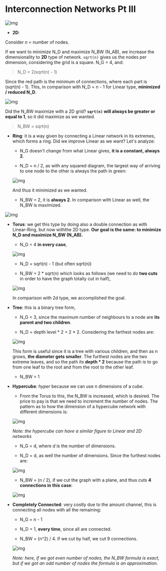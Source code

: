 # Interconnection Networks Pt III

![img](res/0.PNG)

- **2D**:

Consider *n* = number of nodes.

If we want to minimize N_D and maximize N_BW (N_AB), we increase the dimensionality to **2D** type of network. `sqrt(n)` gives us the nodes per dimension, considering the grid is a square. N_G = 4, and:

> N_D = 2(sqrt(n) - 1) 

Since the red path is the minimum of connections, where each part is (sqrt(n) - 1). This, in comparison with N_D = n - 1 for Linear type, **minimized / reduced N_D**.

![img](res/1.png)

Did the N_BW maximize with a 2D grid? **`sqrt(n)` will always be greater or equal to 1**, so it did maximize as we wanted.

> N_BW = sqrt(n)

- **Ring**: it is a way given by connecting a Linear network in its extremes, which forms a ring. Did we improve Linear as we want? Let's analyze:

    - N_G doesn't change from what Linear gives, **it is a constant, always 2**.

    - N_D = n / 2, as with any squared diagram, the largest way of arriving to one node to the other is always the path in green:

    ![img](res/2.png)

    And thus it minimized as we wanted.

    - N_BW = 2, it is **always 2**. In comparison with Linear as well, the N_BW is maximized.

![img](res/3.png)

- **Torus**: we get this type by doing also a double connection as with Linear-Ring, but now withthe 2D type. **Our goal is the same: to minimize N_D and maximize N_BW (N_AB).**

    - N_G = 4 **in every case**, 

    ![img](res/4.png)

    - N_D = sqrt(n) - 1 (but often sqrt(n))

    - N_BW = 2 * sqrt(n) which looks as follows (we need to do **two cuts** in order to have the graph totally cut in half),

    ![img](res/5.png)

    In comparison with 2d type, we accomplished the goal.

- **Tree**: this is a binary tree form,

    - N_G = 3, since the maximum number of neighbours to a node are **its parent and two children**.

    - N_D = depth level * 2 = 2 * 2. Considering the farthest nodes are:

    ![img](res/6.png)

    This form is useful since it is a tree with various children, and then as n grows, **the diameter gets smaller**. The furthest nodes are the two extreme leaves, and so the path its **depth * 2** because the path is to go from one leaf to the root and from the root to the other leaf.

    - N_BW = 1

- **Hypercube**: *hyper* because we can use n dimensions of a cube.

    - From the Torus to this, the N_BW is increased, which is desired. The price to pay is that we need to increment the number of nodes. The pattern as to how the dimension of a hypercube network with different dimensions is:

    ![img](res/7.png)

    *Note: the hypercube can have a similar figure to Linear and 2D networks*

    - N_G = d, where *d* is the number of dimensions.

    - N_D = d, as well the number of dimensions. Since the furthest nodes are:

    ![img](res/8.png)

    - N_BW = (n / 2), if we cut the graph with a plane, and thus cuts **4 connections in this case**:

    ![img](res/9.png)

- **Completely Connected**: very costly due to the amount channel, this is connecting all nodes with all the remaining:

    - N_G = n - 1

    - N_D = 1, **every time**, since all are connected.

    - N_BW = (n^2) / 4. If we cut by half, we cut 9 connections.

    ![img](res/10.png)

    *Note: here, if we got even number of nodes, the N_BW formula is exact, but if we got an odd number of nodes the formula is an approximation.* 



